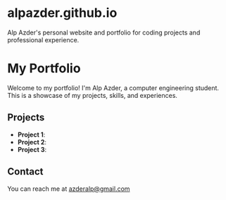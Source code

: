 # alpazder.github.io
Alp Azder's personal website and portfolio for coding projects and professional experience.
# My Portfolio

Welcome to my portfolio! I'm Alp Azder, a computer engineering student. This is a showcase of my projects, skills, and experiences.

## Projects

- **Project 1**: 
- **Project 2**: 
- **Project 3**: 

## Contact

You can reach me at azderalp@gmail.com
